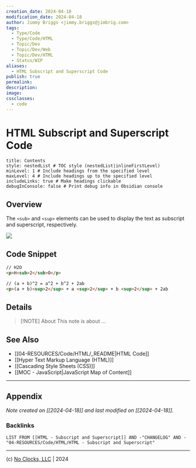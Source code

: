 ```yaml
---
creation_date: 2024-04-18
modification_date: 2024-04-18
author: Jimmy Briggs <jimmy.briggs@jimbrig.com>
tags:
  - Type/Code
  - Type/Code/HTML
  - Topic/Dev
  - Topic/Dev/Web
  - Topic/Dev/HTML
  - Status/WIP
aliases:
  - HTML Subscript and Superscript Code
publish: true
permalink:
description:
image:
cssclasses:
  - code
---
```


# HTML Subscript and Superscript Code

```table-of-contents
title: Contents 
style: nestedList # TOC style (nestedList|inlineFirstLevel)
minLevel: 1 # Include headings from the specified level
maxLevel: 4 # Include headings up to the specified level
includeLinks: true # Make headings clickable
debugInConsole: false # Print debug info in Obsidian console
```

## Overview

The `<sub>` and `<sup>` elements can be used to display the text as subscript and superscript, respectively.

![](https://i.imgur.com/J2ICIrX.png)


## Code Snippet

```html
// H2O
<p>H<sub>2</sub>O</p>

// (a + b)^2 = a^2 + b^2 + 2ab
<p>(a + b)<sup>2</sup> + a <sup>2</sup> + b <sup>2</sup> + 2ab
```

## Details

> [!NOTE] About
> This note is about ...

## See Also

- [[04-RESOURCES/Code/HTML/_README|HTML Code]]
- [[Hyper Text Markup Language (HTML)]]
- [[Cascading Style Sheets (CSS)]]
- [[MOC - JavaScript|JavaScript Map of Content]]


***

## Appendix

*Note created on [[2024-04-18]] and last modified on [[2024-04-18]].*

### Backlinks

```dataview
LIST FROM [[HTML - Subscript and Superscript]] AND -"CHANGELOG" AND -"04-RESOURCES/Code/HTML/HTML - Subscript and Superscript"
```

***

(c) [No Clocks, LLC](https://github.com/noclocks) | 2024